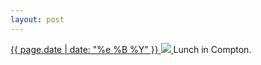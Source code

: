 ```yaml
---
layout: post
---
```


<p>
  <a href="/279">
    <time>{{ page.date | date: "%e %B %Y" }}</time>
    <img src="https://s3.amazonaws.com/life.aaronjgreenberg.com/279.jpg">
  </a>
  Lunch in Compton.
</p>
